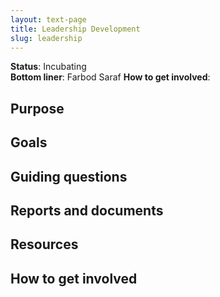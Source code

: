 ```yaml
---
layout: text-page
title: Leadership Development
slug: leadership
---
```


**Status**: Incubating<br>
**Bottom liner**: Farbod Saraf
**How to get involved**:

## Purpose

## Goals

## Guiding questions

## Reports and documents

## Resources

## How to get involved
